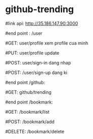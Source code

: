 # github-trending

#link api: http://35.186.147.90:3000 

#end point : /user

#GET: user/profile  xem profile cua minh

#PUT: user/profile update 

#POST: user/sign-in dang nhap

#POST: /user/sign-up dang ki


#end point /github:

#GET: github/trending

#end point /bookmark:

#GET: /bookmark/list

#POST: /bookmark/add

#DELETE: /bookmark/delete



